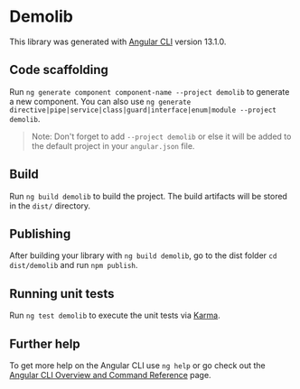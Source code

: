 # Demolib

This library was generated with [Angular CLI](https://github.com/angular/angular-cli) version 13.1.0.

## Code scaffolding

Run `ng generate component component-name --project demolib` to generate a new component. You can also use `ng generate directive|pipe|service|class|guard|interface|enum|module --project demolib`.
> Note: Don't forget to add `--project demolib` or else it will be added to the default project in your `angular.json` file. 

## Build

Run `ng build demolib` to build the project. The build artifacts will be stored in the `dist/` directory.

## Publishing

After building your library with `ng build demolib`, go to the dist folder `cd dist/demolib` and run `npm publish`.

## Running unit tests

Run `ng test demolib` to execute the unit tests via [Karma](https://karma-runner.github.io).

## Further help

To get more help on the Angular CLI use `ng help` or go check out the [Angular CLI Overview and Command Reference](https://angular.io/cli) page.
